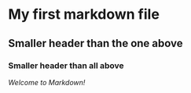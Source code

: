 # My first markdown file
## Smaller header than the one above
### Smaller header than all above

*Welcome to Markdown!*
